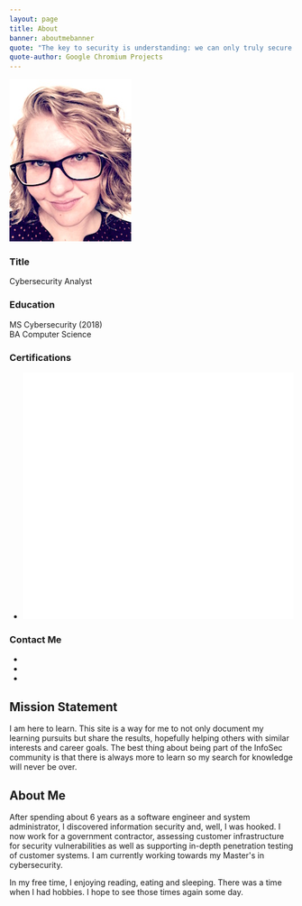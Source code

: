```yaml
---
layout: page
title: About
banner: aboutmebanner
quote: "The key to security is understanding: we can only truly secure a system if we fully understand its behaviors with respect to the combination of all possible inputs in all possible states."
quote-author: Google Chromium Projects
---
```


<div class="leftalign text-center">
  <img src="/images/portrait.jpg" alt="Portrait" />
  <div class="aboutme">
    <div class="row">
    	<!--<div class="footer-col col-md-4">-->
            <h3>Title</h3>
            <p>Cybersecurity Analyst</p>
        <!--</div>
    	<div class="footer-col col-md-4">-->
            <h3>Education</h3>
            <p>MS Cybersecurity (2018)<br/>
            BA Computer Science</p>
            <h3>Certifications</h3>
            <ul class="list-inline">
                <li>
                    <img class="cert-icon" src="/images/SecurityPlusLogoCertifiedCEWhite.png"/>
                </li>
            </ul>
        <!--</div>
        <div class="footer-col col-md-4">-->
            <h3>Contact Me</h3>
            <ul class="list-inline">
            	<li>
                    <a href="//twitter.com/pickl09" class="btn-social btn-outline"><i class="fa fa-fw fa-twitter"></i></a>
                </li>
                <li>
                    <a href="//github.com/pickl09" class="btn-social btn-outline"><i class="fa fa-fw fa-github"></i></a>
                </li>
                <!--<li>
                    <a href="#" class="btn-social btn-outline"><i class="fa fa-fw fa-facebook"></i></a>
                </li>
                <li>
                    <a href="#" class="btn-social btn-outline"><i class="fa fa-fw fa-google-plus"></i></a>
                </li>
                <li>
                    <a href="#" class="btn-social btn-outline"><i class="fa fa-fw fa-linkedin"></i></a>
                </li>-->
                <li>
                  <a href="/contactme" class="btn-social btn-outline"><i class="fa fa-fw fa-envelope"></i></a>
              </li>
            </ul>
        <!--</div>-->
    </div>
   </div>
</div>
<h2>Mission Statement</h2>
I am here to learn. This site is a way for me to not only document my learning pursuits but share the results, hopefully helping others with similar interests and career goals. The best thing about being part of the InfoSec community is that there is always more to learn so my search for knowledge will never be over.

<h2>About Me</h2>
After spending about 6 years as a software engineer and system administrator, I discovered information security and, well, I was hooked. I now work for a government contractor, assessing customer infrastructure for security vulnerabilities as well as supporting in-depth penetration testing of customer systems. I am currently working towards my Master's in cybersecurity.

In my free time, I enjoying reading, eating and sleeping. There was a time when I had hobbies. I hope to see those times again some day.


